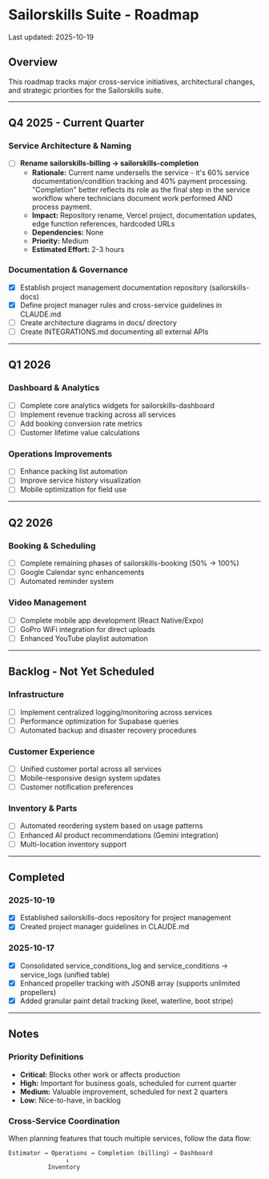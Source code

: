 # Sailorskills Suite - Roadmap

Last updated: 2025-10-19

## Overview
This roadmap tracks major cross-service initiatives, architectural changes, and strategic priorities for the Sailorskills suite.

---

## Q4 2025 - Current Quarter

### Service Architecture & Naming
- [ ] **Rename sailorskills-billing → sailorskills-completion**
  - **Rationale:** Current name undersells the service - it's 60% service documentation/condition tracking and 40% payment processing. "Completion" better reflects its role as the final step in the service workflow where technicians document work performed AND process payment.
  - **Impact:** Repository rename, Vercel project, documentation updates, edge function references, hardcoded URLs
  - **Dependencies:** None
  - **Priority:** Medium
  - **Estimated Effort:** 2-3 hours

### Documentation & Governance
- [x] Establish project management documentation repository (sailorskills-docs)
- [x] Define project manager rules and cross-service guidelines in CLAUDE.md
- [ ] Create architecture diagrams in docs/ directory
- [ ] Create INTEGRATIONS.md documenting all external APIs

---

## Q1 2026

### Dashboard & Analytics
- [ ] Complete core analytics widgets for sailorskills-dashboard
- [ ] Implement revenue tracking across all services
- [ ] Add booking conversion rate metrics
- [ ] Customer lifetime value calculations

### Operations Improvements
- [ ] Enhance packing list automation
- [ ] Improve service history visualization
- [ ] Mobile optimization for field use

---

## Q2 2026

### Booking & Scheduling
- [ ] Complete remaining phases of sailorskills-booking (50% → 100%)
- [ ] Google Calendar sync enhancements
- [ ] Automated reminder system

### Video Management
- [ ] Complete mobile app development (React Native/Expo)
- [ ] GoPro WiFi integration for direct uploads
- [ ] Enhanced YouTube playlist automation

---

## Backlog - Not Yet Scheduled

### Infrastructure
- [ ] Implement centralized logging/monitoring across services
- [ ] Performance optimization for Supabase queries
- [ ] Automated backup and disaster recovery procedures

### Customer Experience
- [ ] Unified customer portal across all services
- [ ] Mobile-responsive design system updates
- [ ] Customer notification preferences

### Inventory & Parts
- [ ] Automated reordering system based on usage patterns
- [ ] Enhanced AI product recommendations (Gemini integration)
- [ ] Multi-location inventory support

---

## Completed

### 2025-10-19
- [x] Established sailorskills-docs repository for project management
- [x] Created project manager guidelines in CLAUDE.md

### 2025-10-17
- [x] Consolidated service_conditions_log and service_conditions → service_logs (unified table)
- [x] Enhanced propeller tracking with JSONB array (supports unlimited propellers)
- [x] Added granular paint detail tracking (keel, waterline, boot stripe)

---

## Notes

### Priority Definitions
- **Critical:** Blocks other work or affects production
- **High:** Important for business goals, scheduled for current quarter
- **Medium:** Valuable improvement, scheduled for next 2 quarters
- **Low:** Nice-to-have, in backlog

### Cross-Service Coordination
When planning features that touch multiple services, follow the data flow:
```
Estimator → Operations → Completion (billing) → Dashboard
                ↓
           Inventory
```
